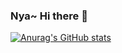 ### Nya~ Hi there 👋

[![Anurag's GitHub stats](https://github-readme-stats.vercel.app/api?username=oO0oO0oO0o0o00)](https://github.com/anuraghazra/github-readme-stats)

<!--
**oO0oO0oO0o0o00/oO0oO0oO0o0o00** is a ✨ _special_ ✨ repository because its `README.md` (this file) appears on your GitHub profile.

Here are some ideas to get you started:

- 🔭 I’m currently working on ...
- 🌱 I’m currently learning ...
- 👯 I’m looking to collaborate on ...
- 🤔 I’m looking for help with ...
- 💬 Ask me about ...
- 📫 How to reach me: ...
- 😄 Pronouns: ...
- ⚡ Fun fact: ...
-->
